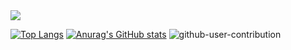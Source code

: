 <img src='https://komarev.com/ghpvc/?username=p&color=grey&style=flat-square&label=Views'>

[![Top Langs](https://github-readme-stats.vercel.app/api/top-langs/?username=phaiEZ&layout=compact)](https://github.com/anuraghazra/github-readme-stats)
[![Anurag's GitHub stats](https://github-readme-stats.vercel.app/api?username=phaiEZ)](https://github.com/anuraghazra/github-readme-stats)
![github-user-contribution](https://user-images.githubusercontent.com/51281702/202866422-8ea17d8d-54ee-4cab-8a8e-7fc8bf661f90.svg)
